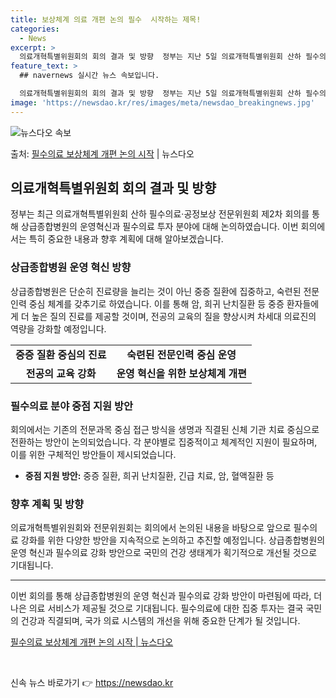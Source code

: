 ```yaml
---
title: 보상체계 의료 개편 논의 필수  시작하는 제목!
categories:
  - News
excerpt: >
  의료개혁특별위원회의 회의 결과 및 방향  정부는 지난 5일 의료개혁특별위원회 산하 필수의료·공정보상 전문위원…
feature_text: >
  ## navernews 실시간 뉴스 속보입니다.

  의료개혁특별위원회의 회의 결과 및 방향  정부는 지난 5일 의료개혁특별위원회 산하 필수의료·공정보상 전문위원…
image: 'https://newsdao.kr/res/images/meta/newsdao_breakingnews.jpg'
---
```


![뉴스다오 속보](https://newsdao.kr/res/images/meta/newsdao_breakingnews.jpg)

<p>출처: <a href="https://newsdao.kr/4121" rel="dofollow">필수의료 보상체계 개편 논의 시작</a> | 뉴스다오</p>

<h2 data-ke-size="size26">의료개혁특별위원회 회의 결과 및 방향</h2>

<p data-ke-size="size16">정부는 최근 의료개혁특별위원회 산하 필수의료·공정보상 전문위원회 제2차 회의를 통해 상급종합병원의 운영혁신과 필수의료 투자 분야에 대해 논의하였습니다. 이번 회의에서는 특히 중요한 내용과 향후 계획에 대해 알아보겠습니다.</p>

<h3><b>상급종합병원 운영 혁신 방향</b></h3>

<p data-ke-size="size16">상급종합병원은 단순히 진료량을 늘리는 것이 아닌 중증 질환에 집중하고, 숙련된 전문인력 중심 체계를 갖추기로 하였습니다. 이를 통해 암, 희귀 난치질환 등 중증 환자들에게 더 높은 질의 진료를 제공할 것이며, 전공의 교육의 질을 향상시켜 차세대 의료진의 역량을 강화할 예정입니다.</p>

<table>
    <tr>
        <td style="text-align: center; height: 17px;"><b>중증 질환 중심의 진료</b></td>
        <td style="text-align: center; height: 17px;"><b>숙련된 전문인력 중심 운영</b></td>
    </tr>
    <tr>
        <td style="text-align: center; height: 17px;"><b>전공의 교육 강화</b></td>
        <td style="text-align: center; height: 17px;"><b>운영 혁신을 위한 보상체계 개편</b></td>
    </tr>
</table>

<h3><b>필수의료 분야 중점 지원 방안</b></h3>

<p data-ke-size="size16">회의에서는 기존의 전문과목 중심 접근 방식을 생명과 직결된 신체 기관 치료 중심으로 전환하는 방안이 논의되었습니다. 각 분야별로 집중적이고 체계적인 지원이 필요하며, 이를 위한 구체적인 방안들이 제시되었습니다.</p>

<ul>
    <li><b>중점 지원 방안:</b> 중증 질환, 희귀 난치질환, 긴급 치료, 암, 혈액질환 등</li>
</ul>

<h3><b>향후 계획 및 방향</b></h3>

<p data-ke-size="size16">의료개혁특별위원회와 전문위원회는 회의에서 논의된 내용을 바탕으로 앞으로 필수의료 강화를 위한 다양한 방안을 지속적으로 논의하고 추진할 예정입니다. 상급종합병원의 운영 혁신과 필수의료 강화 방안으로 국민의 건강 생태계가 획기적으로 개선될 것으로 기대됩니다.</p>

<hr>

<p data-ke-size="size16">이번 회의를 통해 상급종합병원의 운영 혁신과 필수의료 강화 방안이 마련됨에 따라, 더 나은 의료 서비스가 제공될 것으로 기대됩니다. 필수의료에 대한 집중 투자는 결국 국민의 건강과 직결되며, 국가 의료 시스템의 개선을 위해 중요한 단계가 될 것입니다.</p>

<p data-ke-size="size16"><a href="https://newsdao.kr/4121">필수의료 보상체계 개편 논의 시작 | 뉴스다오</a></p>
<p data-ke-size="size16">&nbsp;</p> 

신속 뉴스 바로가기 👉 <a href="https://newsdao.kr" rel="dofollow">https://newsdao.kr</a>


